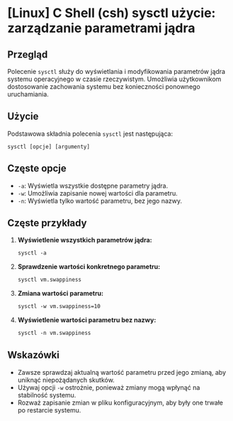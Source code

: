 # [Linux] C Shell (csh) sysctl użycie: zarządzanie parametrami jądra

## Przegląd
Polecenie `sysctl` służy do wyświetlania i modyfikowania parametrów jądra systemu operacyjnego w czasie rzeczywistym. Umożliwia użytkownikom dostosowanie zachowania systemu bez konieczności ponownego uruchamiania.

## Użycie
Podstawowa składnia polecenia `sysctl` jest następująca:

```
sysctl [opcje] [argumenty]
```

## Częste opcje
- `-a`: Wyświetla wszystkie dostępne parametry jądra.
- `-w`: Umożliwia zapisanie nowej wartości dla parametru.
- `-n`: Wyświetla tylko wartość parametru, bez jego nazwy.

## Częste przykłady
1. **Wyświetlenie wszystkich parametrów jądra:**
   ```csh
   sysctl -a
   ```

2. **Sprawdzenie wartości konkretnego parametru:**
   ```csh
   sysctl vm.swappiness
   ```

3. **Zmiana wartości parametru:**
   ```csh
   sysctl -w vm.swappiness=10
   ```

4. **Wyświetlenie wartości parametru bez nazwy:**
   ```csh
   sysctl -n vm.swappiness
   ```

## Wskazówki
- Zawsze sprawdzaj aktualną wartość parametru przed jego zmianą, aby uniknąć niepożądanych skutków.
- Używaj opcji `-w` ostrożnie, ponieważ zmiany mogą wpłynąć na stabilność systemu.
- Rozważ zapisanie zmian w pliku konfiguracyjnym, aby były one trwałe po restarcie systemu.